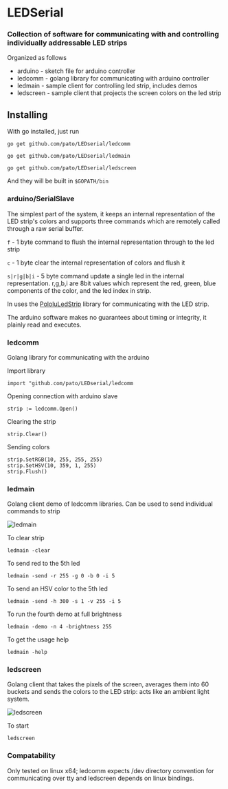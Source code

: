 # LEDSerial
### Collection of software for communicating with and controlling individually addressable LED strips

Organized as follows

* arduino - sketch file for arduino controller
* ledcomm - golang library for communicating with arduino controller
* ledmain - sample client for controlling led strip, includes demos
* ledscreen - sample client that projects the screen colors on the led strip

## Installing

With go installed, just run

`go get github.com/pato/LEDserial/ledcomm`

`go get github.com/pato/LEDserial/ledmain`

`go get github.com/pato/LEDserial/ledscreen`

And they will be built in `$GOPATH/bin`

### arduino/SerialSlave

The simplest part of the system, it keeps an internal representation of the LED strip's colors
and supports three commands which are remotely called through a raw serial buffer.

`f` - 1 byte command to flush the internal representation through to the led strip

`c` - 1 byte clear the internal representation of colors and flush it

`s|r|g|b|i` - 5 byte command update a single led in the internal representation. r,g,b,i are 8bit values which
represent the red, green, blue components of the color, and the led index in strip.

In uses the [PololuLedStrip](https://github.com/pololu/pololu-led-strip-arduino) library for communicating with the
LED strip.

The arduino software makes no guarantees about timing or integrity, it plainly read and executes.

### ledcomm

Golang library for communicating with the arduino

Import library

    import "github.com/pato/LEDserial/ledcomm

Opening connection with arduino slave

    strip := ledcomm.Open()

Clearing the strip

    strip.Clear()

Sending colors

    strip.SetRGB(10, 255, 255, 255)
    strip.SetHSV(10, 359, 1, 255)
    strip.Flush()


### ledmain

Golang client demo of ledcomm libraries. Can be used to send individual commands to strip

![ledmain](http://plankenau.com/i/kmv3AE.gif)

To clear strip

`ledmain -clear`

To send red to the 5th led

`ledmain -send -r 255 -g 0 -b 0 -i 5`

To send an HSV color to the 5th led

`ledmain -send -h 300 -s 1 -v 255 -i 5`

To run the fourth demo at full brightness

`ledmain -demo -n 4 -brightness 255`

To get the usage help

`ledmain -help`

### ledscreen

Golang client that takes the pixels of the screen, averages them into 60 buckets and sends the colors
to the LED strip: acts like an ambient light system.

![ledscreen](http://plankenau.com/i/p1CGRY.gif)

To start

`ledscreen`

### Compatability

Only tested on linux x64; ledcomm expects /dev directory convention for communicating over tty and ledscreen
depends on linux bindings.
